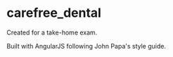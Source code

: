 # carefree_dental

Created for a take-home exam.  

Built with AngularJS following John Papa's style guide. 
